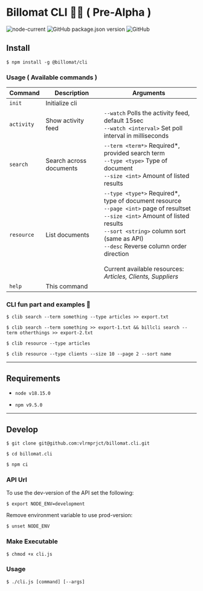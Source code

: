 # Billomat CLI 👾🧪 ( Pre-Alpha )

![node-current](https://img.shields.io/node/v/@billomat/cli)
![GitHub package.json version](https://img.shields.io/github/package-json/v/vlrmprjct/billomat.cli?color=%2353BE7E)
![GitHub](https://img.shields.io/github/license/vlrmprjct/billomat.cli)

<!-- ## Screenshot -->
<!-- ![](doc/cli.gif) -->

## Install

`$ npm install -g @billomat/cli`

### Usage ( Available commands )


| Command      | Description              | Arguments                |
| ------------ | ------------------------ | ------------------------ |
| `init` | Initialize cli |  |
| `activity` | Show activity feed | `--watch` Polls the activity feed, default 15sec<br>`--watch <interval>` Set poll interval in milliseconds |
| `search` | Search across documents | `--term <term*>` Required*, provided search term<br>`--type <type>` Type of document<br>`--size <int>` Amount of listed results |
| `resource` | List documents | `--type <type*>` Required*, type of document resource<br>`--page <int>` page of resultset<br>`--size <int>` Amount of listed results<br>`--sort <string>` column sort (same as API)<br>`--desc` Reverse column order direction<br><br> Current available resources: _Articles, Clients, Suppliers_ <br>|
| `help` | This command |  |

### CLI fun part and examples 🦄

`$ clib search --term something --type articles >> export.txt`

`$ clib search --term something >> export-1.txt && billcli search --term otherthings >> export-2.txt`

`$ clib resource --type articles`

`$ clib resource --type clients --size 10 --page 2 --sort name`


---

## Requirements

* `node v18.15.0`

* `npm v9.5.0`

---
## Develop

`$ git clone git@github.com:vlrmprjct/billomat.cli.git`

`$ cd billomat.cli`

`$ npm ci`

### API Url

To use the dev-version of the API set the following:

`$ export NODE_ENV=development`

Remove environment variable to use prod-version:

`$ unset NODE_ENV`

### Make Executable

`$ chmod +x cli.js`

### Usage

`$ ./cli.js [command] [--args]`
